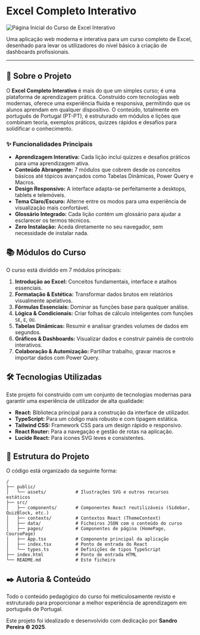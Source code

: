 # Excel Completo Interativo

![Página Inicial do Curso de Excel Interativo](public/assets/images/modules/01/lessons/01-illust.svg)

Uma aplicação web moderna e interativa para um curso completo de Excel, desenhado para levar os utilizadores do nível básico à criação de dashboards profissionais.

---

## 🚀 Sobre o Projeto

O **Excel Completo Interativo** é mais do que um simples curso; é uma plataforma de aprendizagem prática. Construído com tecnologias web modernas, oferece uma experiência fluida e responsiva, permitindo que os alunos aprendam em qualquer dispositivo. O conteúdo, totalmente em português de Portugal (PT-PT), é estruturado em módulos e lições que combinam teoria, exemplos práticos, quizzes rápidos e desafios para solidificar o conhecimento.

### ✨ Funcionalidades Principais

- **Aprendizagem Interativa:** Cada lição inclui quizzes e desafios práticos para uma aprendizagem ativa.
- **Conteúdo Abrangente:** 7 módulos que cobrem desde os conceitos básicos até tópicos avançados como Tabelas Dinâmicas, Power Query e Macros.
- **Design Responsivo:** A interface adapta-se perfeitamente a desktops, tablets e telemóveis.
- **Tema Claro/Escuro:** Alterne entre os modos para uma experiência de visualização mais confortável.
- **Glossário Integrado:** Cada lição contém um glossário para ajudar a esclarecer os termos técnicos.
- **Zero Instalação:** Aceda diretamente no seu navegador, sem necessidade de instalar nada.

## 📚 Módulos do Curso

O curso está dividido em 7 módulos principais:

1.  **Introdução ao Excel:** Conceitos fundamentais, interface e atalhos essenciais.
2.  **Formatação & Estética:** Transformar dados brutos em relatórios visualmente apelativos.
3.  **Fórmulas Essenciais:** Dominar as funções base para qualquer análise.
4.  **Lógica & Condicionais:** Criar folhas de cálculo inteligentes com funções `SE`, `E`, `OU`.
5.  **Tabelas Dinâmicas:** Resumir e analisar grandes volumes de dados em segundos.
6.  **Gráficos & Dashboards:** Visualizar dados e construir painéis de controlo interativos.
7.  **Colaboração & Automização:** Partilhar trabalho, gravar macros e importar dados com Power Query.

## 🛠️ Tecnologias Utilizadas

Este projeto foi construído com um conjunto de tecnologias modernas para garantir uma experiência de utilizador de alta qualidade:

-   **React:** Biblioteca principal para a construção da interface de utilizador.
-   **TypeScript:** Para um código mais robusto e com tipagem estática.
-   **Tailwind CSS:** Framework CSS para um design rápido e responsivo.
-   **React Router:** Para a navegação e gestão de rotas na aplicação.
-   **Lucide React:** Para ícones SVG leves e consistentes.

## 📂 Estrutura do Projeto

O código está organizado da seguinte forma:

```
/
├── public/
│   └── assets/           # Ilustrações SVG e outros recursos estáticos
├── src/
│   ├── components/       # Componentes React reutilizáveis (Sidebar, QuizBlock, etc.)
│   ├── contexts/         # Contextos React (ThemeContext)
│   ├── data/             # Ficheiros JSON com o conteúdo do curso
│   ├── pages/            # Componentes de página (HomePage, CoursePage)
│   ├── App.tsx           # Componente principal da aplicação
│   ├── index.tsx         # Ponto de entrada do React
│   └── types.ts          # Definições de tipos TypeScript
├── index.html            # Ponto de entrada HTML
└── README.md             # Este ficheiro
```

## ✒️ Autoria & Conteúdo

Todo o conteúdo pedagógico do curso foi meticulosamente revisto e estruturado para proporcionar a melhor experiência de aprendizagem em português de Portugal.

Este projeto foi idealizado e desenvolvido com dedicação por **Sandro Pereira © 2025**.
